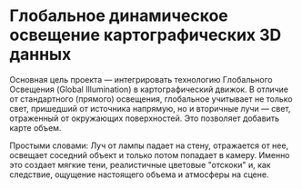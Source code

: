 # Глобальное динамическое освещение картографических 3D данных

Основная цель проекта — интегрировать технологию Глобального Освещения (Global Illumination) в картографический движок. В отличие от стандартного (прямого) освещения, глобальное учитывает не только свет, пришедший от источника напрямую, но и вторичные лучи — свет, отраженный от окружающих поверхностей. Это позволяет добавить карте объем. 

Простыми словами: Луч от лампы падает на стену, отражается от нее, освещает соседний объект и только потом попадает в камеру. Именно это создает мягкие тени, реалистичные цветовые "отскоки" и, как следствие, ощущение настоящего объема и атмосферы на сцене.
